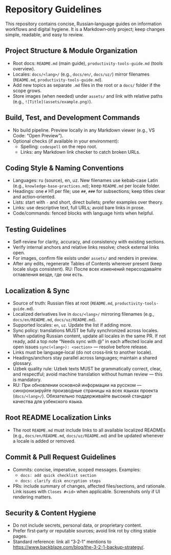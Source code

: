 # Repository Guidelines

This repository contains concise, Russian‑language guides on information workflows and digital hygiene. It is a Markdown‑only project; keep changes simple, readable, and easy to review.

## Project Structure & Module Organization
- Root docs: `README.md` (main guide), `productivity-tools-guide.md` (tools overview).
- Locales: `docs/<lang>/` (e.g., `docs/en/`, `docs/uz/`) mirror filenames (`README.md`, `productivity-tools-guide.md`).
- Add new topics as separate `.md` files in the root or a `docs/` folder if the scope grows.
- Store images (when needed) under `assets/` and link with relative paths (e.g., `![Title](assets/example.png)`).

## Build, Test, and Development Commands
- No build pipeline. Preview locally in any Markdown viewer (e.g., VS Code: “Open Preview”).
- Optional checks (if available in your environment):
  - Spelling: `codespell` on the repo root.
  - Links: any Markdown link checker to catch broken URLs.

## Coding Style & Naming Conventions
- Languages: ru (source), en, uz. New filenames use kebab‑case Latin (e.g., `knowledge-base-practices.md`); keep `README.md` per locale folder.
- Headings: one `#` H1 per file; use `##`, `###` for subsections; keep titles clear and action‑oriented.
- Lists: start with `-` and short, direct bullets; prefer examples over theory.
- Links: use descriptive text, full URLs; avoid bare links in prose.
- Code/commands: fenced blocks with language hints when helpful.

## Testing Guidelines
- Self‑review for clarity, accuracy, and consistency with existing sections.
- Verify internal anchors and relative links resolve; check external links open.
- For images, confirm file exists under `assets/` and renders in preview.
- After any edits, regenerate Tables of Contents wherever present (keep locale slugs consistent). RU: После всех изменений пересоздавайте оглавления везде, где они есть.

## Localization & Sync
- Source of truth: Russian files at root (`README.md`, `productivity-tools-guide.md`).
- Localized derivatives live in `docs/<lang>/` mirroring filenames (e.g., `docs/en/README.md`, `docs/uz/README.md`).
- Supported locales: `en`, `uz`. Update the list if adding more.
- Sync policy: translations MUST be fully synchronized across locales. When updating Russian content, update all locales in the same PR. If not ready, add a top note “Needs sync with <file>@<commit>” in each affected locale and open issues `sync(<lang>): <section>` — resolve before release.
- Links must be language‑local (do not cross‑link to another locale).
- Headings/anchors stay parallel across languages; maintain a shared glossary.
- Uzbek quality rule: Uzbek texts MUST be grammatically correct, clear, and respectful; avoid machine translation without human review — this is mandatory.
- RU: При обновлении основной информации на русском — синхронизируйте производные страницы на всех языках проекта (`docs/<lang>/`). Обязательно поддерживайте высокий стандарт качества для узбекского языка.

## Root README Localization Links
- The root `README.md` must include links to all available localized READMEs (e.g., `docs/en/README.md`, `docs/uz/README.md`) and be updated whenever a locale is added or removed.

## Commit & Pull Request Guidelines
- Commits: concise, imperative, scoped messages. Examples:
  - `docs: add quick checklist section`
  - `docs: clarify disk encryption steps`
- PRs: include summary of changes, affected files/sections, and rationale. Link issues with `Closes #<id>` when applicable. Screenshots only if UI rendering matters.

## Security & Content Hygiene
- Do not include secrets, personal data, or proprietary content.
- Prefer first‑party or reputable sources; avoid link rot by citing stable pages.
- Standard reference: link all “3‑2‑1” mentions to https://www.backblaze.com/blog/the-3-2-1-backup-strategy/.
